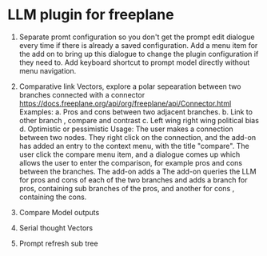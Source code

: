 # LLM plugin for freeplane
1. Separate promt configuration so you don't get the prompt edit dialogue every time if there is already a saved configuration. 
Add a menu item for the add on to bring up this dialogue to change the plugin configuration if they need to. Add keyboard shortcut to prompt model directly without menu navigation.

2. Comparative link Vectors, explore a polar sepearation between two branches connected with a connector https://docs.freeplane.org/api/org/freeplane/api/Connector.html 
Examples:
   a. Pros and cons between two adjacent branches.
   b. Link to other branch , compare and contrast
   c. Left wing  right wing  political bias
   d. Optimistic or pessimistic 
Usage:
The user makes a connection between two nodes. They right click on the connection, and the add-on has added an entry to the context menu, with the title "compare". 
The user click the compare menu item, and a dialogue comes up which allows the user to enter the comparison, for example pros and cons between the branches.
   The add-on adds a 
   The add-on queries the LLM for pros and cons of each of the two branches and adds a branch for pros, containing sub branches of the pros, and another for cons , containing the cons.   

3. Compare Model outputs
4. Serial thought Vectors
5. Prompt refresh sub tree
